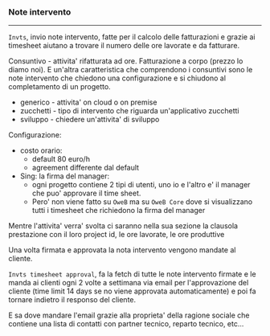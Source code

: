 ### Note intervento
----
`Invts`, invio note intervento, fatte per il calcolo delle fatturazioni e grazie ai timesheet aiutano a trovare il numero delle ore lavorate e da fatturare.

Consuntivo - attivita' rifatturata ad ore. Fatturazione a corpo (prezzo lo diamo noi). E un'altra caratteristica che comprendono i consuntivi sono le note intervento che chiedono una configurazione e si chiudono al completamento di un progetto.
- generico - attivita' on cloud o on premise
- zucchetti - tipo di intervento che riguarda un'applicativo zucchetti
- sviluppo - chiedere un'attivita' di sviluppo

Configurazione:
- costo orario: 
	- default 80 euro/h
	- agreement differente dal default
- Sing: la firma del manager:
	- ogni progetto contiene 2 tipi di utenti, uno io e l'altro e' il manager che puo' approvare il time sheet.
	- Pero' non viene fatto su `OweB` ma su `OweB Core` dove si visualizzano tutti i timesheet che richiedono la firma del manager

Mentre l'attivita' verra' svolta ci saranno nella sua sezione la clausola prestazione con il loro project id, le ore lavorate, le ore produttive

Una volta firmata e approvata la nota intervento vengono mandate al cliente.

`Invts timesheet approval`, fa la fetch di tutte le note intervento firmate e le manda ai clienti ogni 2 volte a settimana via email per l'approvazione del cliente (time limit 14 days se no viene approvata automaticamente) e poi fa tornare indietro il responso del cliente.

E sa dove mandare l'email grazie alla proprieta' della ragione sociale che contiene una lista di contatti con partner tecnico, reparto tecnico, etc... 